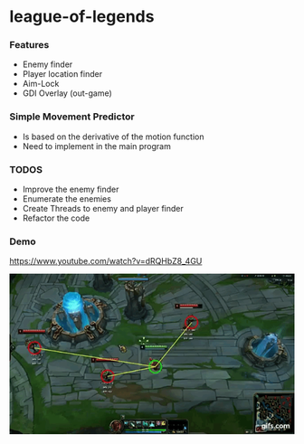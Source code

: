# league-of-legends

### Features
- Enemy finder
- Player location finder
- Aim-Lock
- GDI Overlay (out-game)

### Simple Movement Predictor
- Is based on the derivative of the motion function
- Need to implement in the main program

### TODOS
- Improve the enemy finder
- Enumerate the enemies
- Create Threads to enemy and player finder
- Refactor the code

### Demo
https://www.youtube.com/watch?v=dRQHbZ8_4GU

![](demo.gif)
